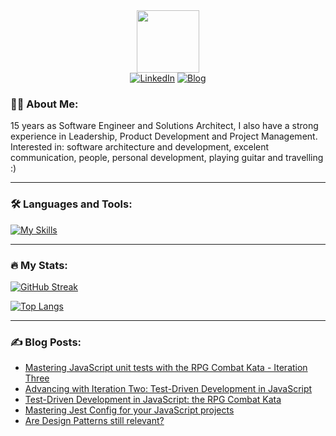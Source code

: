 <!-- https://www.sitepoint.com/github-profile-readme/ -->

<div id="header" align="center">
  <img src="https://media.giphy.com/media/M9gbBd9nbDrOTu1Mqx/giphy.gif" width="100"/>
  
  <div id="badges">
    <a href="https://www.linkedin.com/in/phillippesantana/" target="_blank"><img src="https://img.shields.io/badge/LinkedIn-blue?style=for-the-badge&logo=linkedin&logoColor=white" alt="LinkedIn"/></a>
    <a href="https://phillcode.io/" target="_blank"><img src="https://img.shields.io/badge/blog-2962FF?style=for-the-badge&logo=hashnode&logoColor=white" alt="Blog"/></a>
  </div>
</div>

### 👨‍💻 About Me:

15 years as Software Engineer and Solutions Architect, I also have a strong experience in Leadership, Product Development and Project Management. Interested in: software architecture and development, excelent communication, people, personal development, playing guitar and travelling :)

---

### 🛠️ Languages and Tools:

[![My Skills](https://skillicons.dev/icons?i=nodejs,ts,js,jest,cs,dotnet,react,redux,mongodb,redis,aws,jquery,bootstrap,vscode)](https://skillicons.dev)

---

### 🔥 My Stats:

[![GitHub Streak](http://github-readme-streak-stats.herokuapp.com?user=phillippelevidad)](https://git.io/streak-stats)

[![Top Langs](https://github-readme-stats.vercel.app/api/top-langs/?username=phillippelevidad)](https://github.com/anuraghazra/github-readme-stats)

---

### ✍️ Blog Posts:

<!-- BLOG-POST-LIST:START -->
- [Mastering JavaScript unit tests with the RPG Combat Kata - Iteration Three](https://phillcode.io/javascript-unit-tests)
- [Advancing with Iteration Two: Test-Driven Development in JavaScript](https://phillcode.io/tdd-javascript)
- [Test-Driven Development in JavaScript: the RPG Combat Kata](https://phillcode.io/test-driven-development-javascript)
- [Mastering Jest Config for your JavaScript projects](https://phillcode.io/jest-config)
- [Are Design Patterns still relevant?](https://phillcode.io/are-design-patterns-still-relevant)
<!-- BLOG-POST-LIST:END -->
